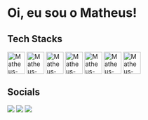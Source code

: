 # Oi, eu sou o Matheus!

## Tech Stacks
<div align="space-around">
  <img align="center" alt="Matheus-HTML" height="50" width="40" src="https://cdn.jsdelivr.net/gh/devicons/devicon/icons/html5/html5-original.svg" />
  <img align="center" alt="Matheus-HTML" height="50" width="40" src="https://cdn.jsdelivr.net/gh/devicons/devicon/icons/css3/css3-original.svg" />
  <img align="center" alt="Matheus-HTML" height="50" width="40" src="https://cdn.jsdelivr.net/gh/devicons/devicon/icons/javascript/javascript-original.svg" />
  <img align="center" alt="Matheus-HTML" height="50" width="40" src="https://cdn.jsdelivr.net/gh/devicons/devicon/icons/sass/sass-original.svg" />
  <img align="center" alt="Matheus-HTML" height="50" width="40" src="https://cdn.jsdelivr.net/gh/devicons/devicon/icons/bootstrap/bootstrap-original.svg" />
  <img align="center" alt="Matheus-HTML" height="50" width="40" src="https://cdn.jsdelivr.net/gh/devicons/devicon/icons/bulma/bulma-plain.svg" />
  <img align="center" alt="Matheus-HTML" height="50" width="40" src="https://cdn.jsdelivr.net/gh/devicons/devicon/icons/git/git-original.svg" />
</div>

 ## Socials
  <a href = "mailto:matheussalge@gmail.com"><img src="https://img.shields.io/badge/Gmail-D14836?style=for-the-badge&logo=gmail&logoColor=white" target="_blank"></a>
  <a href="https://www.linkedin.com/in/matheussalge/" target="_blank"><img src="https://img.shields.io/badge/-LinkedIn-%230077B5?style=for-the-badge&logo=linkedin&logoColor=white" target="_blank"></a>
 	<a href="https://www.twitch.tv/salgetv" target="_blank"><img src="https://img.shields.io/badge/Twitch-9146FF?style=for-the-badge&logo=twitch&logoColor=white" target="_blank"></a>

